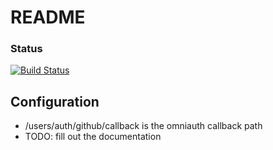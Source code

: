 # README

### Status
[![Build Status](https://travis-ci.org/project-anacapa/anacapa-github-linker.png)](https://travis-ci.org/project-anacapa/anacapa-github-linker)

## Configuration
 - /users/auth/github/callback is the omniauth callback path
 - TODO: fill out the documentation
